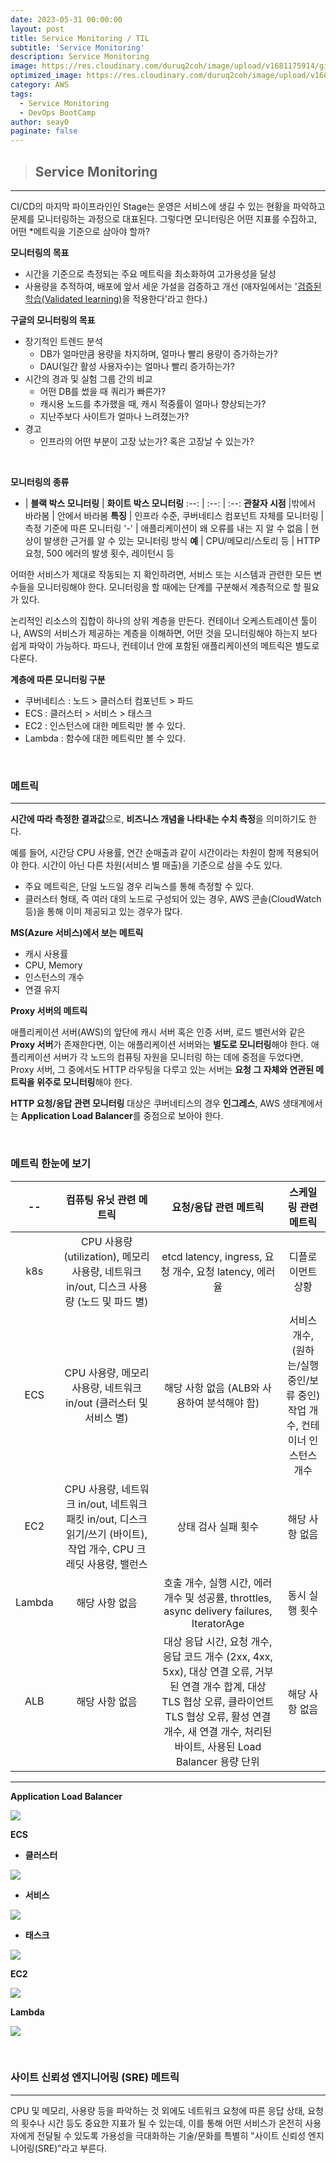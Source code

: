 ```yaml
---
date: 2023-05-31 00:00:00
layout: post
title: Service Monitoring / TIL
subtitle: 'Service Monitoring'
description: Service Monitoring
image: https://res.cloudinary.com/duruq2coh/image/upload/v1681175914/gitio/aws_bbbsnj.png
optimized_image: https://res.cloudinary.com/duruq2coh/image/upload/v1681175914/gitio/aws_bbbsnj.png
category: AWS
tags:
  - Service Monitoring
  - DevOps BootCamp
author: seay0
paginate: false
---
```


> ## **Service Monitoring**  
---

CI/CD의 마지막 파이프라인인 Stage는 운영은 서비스에 생길 수 있는 현황을 파악하고 문제를 모니터링하는 과정으로 대표된다. 그렇다면 모니터링은 어떤 지표를 수집하고, 어떤 *메트릭을 기준으로 삼아야 할까?

**모니터링의 목표**
- 시간을 기준으로 측정되는 주요 메트릭을 최소화하여 고가용성을 달성
- 사용량을 추적하여, 배포에 앞서 세운 가설을 검증하고 개선 (애자일에서는 '[검증된 학습(Validated learning)](https://www.boldare.com/blog/lean-startup-validated-learning/)을 적용한다'라고 한다.)

**구글의 모니터링의 목표**
- 장기적인 트렌드 분석  
  - DB가 얼마만큼 용량을 차지하며, 얼마나 빨리 용량이 증가하는가?
  - DAU(일간 활성 사용자수)는 얼마나 빨리 증가하는가?  
- 시간의 경과 및 실험 그룹 간의 비교
  - 어떤 DB를 썼을 때 쿼리가 빠른가?
  - 캐시용 노드를 추가했을 때, 캐시 적중률이 얼마나 향상되는가?
  - 지난주보다 사이트가 얼마나 느려졌는가?
- 경고
  - 인프라의 어떤 부분이 고장 났는가? 혹은 고장날 수 있는가?

<br>

**모니터링의 종류**

-  | **블랙 박스 모니터링** | **화이트 박스 모니터링**
:--: | :--: | :--:
**관찰자 시점** |밖에서 바라봄 | 안에서 바라봄
**특징** |  인프라 수준, 쿠버네티스 컴포넌트 자체를 모니터링 | 측정 기준에 따른 모니터링
'-' | 애플리케이션이 왜 오류를 내는 지 알 수 없음 | 현상이 발생한 근거를 알 수 있는 모니터링 방식
**예** | CPU/메모리/스토리 등 | HTTP 요청, 500 에러의 발생 횟수, 레이턴시 등

어떠한 서비스가 제대로 작동되는 지 확인하려면, 서비스 또는 시스템과 관련한 모든 변수들을 모니터링해야 한다. 모니터링을 할 때에는 단계를 구분해서 계층적으로 할 필요가 있다.

논리적인 리소스의 집합이 하나의 상위 계층을 만든다. 컨테이너 오케스트레이션 툴이나, AWS의 서비스가 제공하는 계층을 이해하면, 어떤 것을 모니터링해야 하는지 보다 쉽게 파악이 가능하다. 파드나, 컨테이너 안에 포함된 애플리케이션의 메트릭은 별도로 다룬다.

**계층에 따른 모니터링 구분**

* 쿠버네티스 : 노드 > 클러스터 컴포넌트 > 파드
* ECS : 클러스터 > 서비스 > 태스크
* EC2 : 인스턴스에 대한 메트릭만 볼 수 있다.
* Lambda : 함수에 대한 메트릭만 볼 수 있다.

<br>

### **메트릭**
---
**시간에 따라 측정한 결과값**으로, **비즈니스 개념을 나타내는 수치 측정**을 의미하기도 한다. 

예를 들어, 시간당 CPU 사용률, 연간 순매출과 같이 시간이라는 차원이 함께 적용되어야 한다. 시간이 아닌 다른 차원(서비스 별 매출)을 기준으로 삼을 수도 있다.

* 주요 메트릭은, 단일 노드일 경우 리눅스를 통해 측정할 수 있다.
* 클러스터 형태, 즉 여러 대의 노드로 구성되어 있는 경우, AWS 콘솔(CloudWatch 등)을 통해 이미 제공되고 있는 경우가 많다.

**MS(Azure 서비스)에서 보는 메트릭**
- 캐시 사용률
- CPU, Memory
- 인스턴스의 개수
- 연결 유지

**Proxy 서버의 메트릭**  

애플리케이션 서버(AWS)의 앞단에 캐시 서버 혹은 인증 서버, 로드 밸런서와 같은 **Proxy 서버**가 존재한다면, 이는 애플리케이션 서버와는 **별도로 모니터링**해야 한다. 애플리케이션 서버가 각 노드의 컴퓨팅 자원을 모니터링 하는 데에 중점을 두었다면, Proxy 서버, 그 중에서도 HTTP 라우팅을 다루고 있는 서버는 **요청 그 자체와 연관된 메트릭을 위주로 모니터링**해야 한다.

**HTTP 요청/응답 관련 모니터링** 대상은 쿠버네티스의 경우 **인그레스**, AWS 생태계에서는 **Application Load Balancer**를 중점으로 보아야 한다.

<br>

### **메트릭 한눈에 보기**

-- | 컴퓨팅 유닛 관련 메트릭	| 요청/응답 관련 메트릭	|스케일링 관련 메트릭
:--: | :--: | :--: | :--:
k8s	| CPU 사용량 (utilization), 메모리 사용량, 네트워크 in/out, 디스크 사용량 (노드 및 파드 별) | etcd latency, ingress, 요청 개수, 요청 latency, 에러율	 | 디플로이먼트 상황
ECS	| CPU 사용량, 메모리 사용량, 네트워크 in/out (클러스터 및 서비스 별) | 해당 사항 없음 (ALB와 사용하여 분석해야 함) |	서비스 개수, (원하는/실행 중인/보류 중인) 작업 개수, 컨테이너 인스턴스 개수 
EC2	| CPU 사용량, 네트워크 in/out, 네트워크 패킷 in/out, 디스크 읽기/쓰기 (바이트), 작업 개수, CPU 크레딧 사용량, 밸런스	| 상태 검사 실패 횟수 | 해당 사항 없음
Lambda	| 해당 사항 없음 | 호출 개수, 실행 시간, 에러 개수 및 성공률, throttles, async delivery failures, IteratorAge | 동시 실행 횟수
ALB	| 해당 사항 없음 | 대상 응답 시간, 요청 개수, 응답 코드 개수 (2xx, 4xx, 5xx), 대상 연결 오류, 거부된 연결 개수 합계, 대상 TLS 협상 오류, 클라이언트 TLS 협상 오류, 활성 연결 개수, 새 연결 개수, 처리된 바이트, 사용된 Load Balancer 용량 단위 | 해당 사항 없음

---
**Application Load Balancer**

![](https://res.cloudinary.com/duruq2coh/image/upload/v1685499850/gitio/post/aws/2_ki15x1.png)

**ECS**

- **클러스터**

![](https://res.cloudinary.com/duruq2coh/image/upload/v1685499849/gitio/post/aws/3_lgo9j4.png)

- **서비스**

![](https://res.cloudinary.com/duruq2coh/image/upload/v1685499849/gitio/post/aws/4_ciqst4.png)


- **태스크**

![](https://res.cloudinary.com/duruq2coh/image/upload/v1685499984/gitio/post/aws/7_bnf2as.png)


**EC2** 

![](https://res.cloudinary.com/duruq2coh/image/upload/v1685499849/gitio/post/aws/5_awnqut.png)

**Lambda**

![](https://res.cloudinary.com/duruq2coh/image/upload/v1685499849/gitio/post/aws/6_nkgbnu.png)

<BR>

### **사이트 신뢰성 엔지니어링 (SRE) 메트릭**  
---
CPU 및 메모리, 사용량 등을 파악하는 것 외에도 네트워크 요청에 따른 응답 상태, 요청의 횟수나 시간 등도 중요한 지표가 될 수 있는데, 이를 통해 어떤 서비스가 온전히 사용자에게 전달될 수 있도록 가용성을 극대화하는 기술/문화를 특별히 "사이트 신뢰성 엔지니어링(SRE)"라고 부른다.